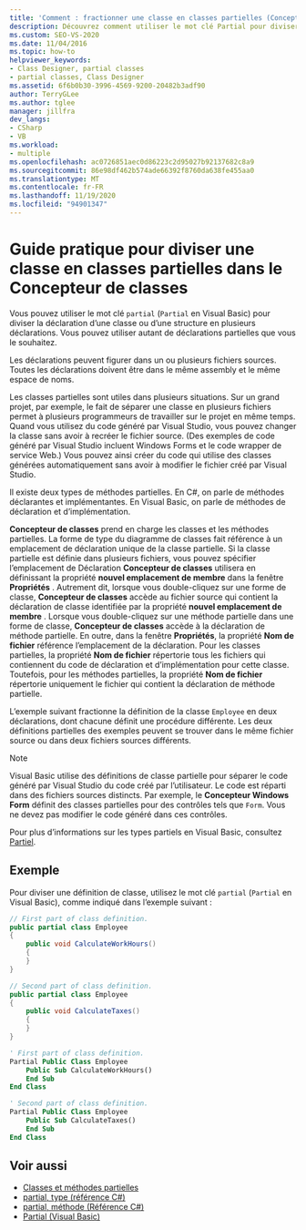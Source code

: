 ```yaml
---
title: 'Comment : fractionner une classe en classes partielles (Concepteur de classes)'
description: Découvrez comment utiliser le mot clé Partial pour diviser la déclaration d’une classe ou d’une structure en plusieurs déclarations.
ms.custom: SEO-VS-2020
ms.date: 11/04/2016
ms.topic: how-to
helpviewer_keywords:
- Class Designer, partial classes
- partial classes, Class Designer
ms.assetid: 6f6b0b30-3996-4569-9200-20482b3adf90
author: TerryGLee
ms.author: tglee
manager: jillfra
dev_langs:
- CSharp
- VB
ms.workload:
- multiple
ms.openlocfilehash: ac0726851aec0d86223c2d95027b92137682c8a9
ms.sourcegitcommit: 86e98df462b574ade66392f8760da638fe455aa0
ms.translationtype: MT
ms.contentlocale: fr-FR
ms.lasthandoff: 11/19/2020
ms.locfileid: "94901347"
---
```

# <a name="how-to-split-a-class-into-partial-classes-in-class-designer"></a>Guide pratique pour diviser une classe en classes partielles dans le Concepteur de classes

Vous pouvez utiliser le mot clé `partial` (`Partial` en Visual Basic) pour diviser la déclaration d’une classe ou d’une structure en plusieurs déclarations. Vous pouvez utiliser autant de déclarations partielles que vous le souhaitez.

Les déclarations peuvent figurer dans un ou plusieurs fichiers sources. Toutes les déclarations doivent être dans le même assembly et le même espace de noms.

Les classes partielles sont utiles dans plusieurs situations. Sur un grand projet, par exemple, le fait de séparer une classe en plusieurs fichiers permet à plusieurs programmeurs de travailler sur le projet en même temps. Quand vous utilisez du code généré par Visual Studio, vous pouvez changer la classe sans avoir à recréer le fichier source. (Des exemples de code généré par Visual Studio incluent Windows Forms et le code wrapper de service Web.) Vous pouvez ainsi créer du code qui utilise des classes générées automatiquement sans avoir à modifier le fichier créé par Visual Studio.

Il existe deux types de méthodes partielles. En C#, on parle de méthodes déclarantes et implémentantes. En Visual Basic, on parle de méthodes de déclaration et d’implémentation.

**Concepteur de classes** prend en charge les classes et les méthodes partielles. La forme de type du diagramme de classes fait référence à un emplacement de déclaration unique de la classe partielle. Si la classe partielle est définie dans plusieurs fichiers, vous pouvez spécifier l’emplacement de Déclaration **Concepteur de classes** utilisera en définissant la propriété **nouvel emplacement de membre** dans la fenêtre **Propriétés** . Autrement dit, lorsque vous double-cliquez sur une forme de classe, **Concepteur de classes** accède au fichier source qui contient la déclaration de classe identifiée par la propriété **nouvel emplacement de membre** . Lorsque vous double-cliquez sur une méthode partielle dans une forme de classe, **Concepteur de classes** accède à la déclaration de méthode partielle. En outre, dans la fenêtre **Propriétés**, la propriété **Nom de fichier** référence l’emplacement de la déclaration. Pour les classes partielles, la propriété **Nom de fichier** répertorie tous les fichiers qui contiennent du code de déclaration et d’implémentation pour cette classe. Toutefois, pour les méthodes partielles, la propriété **Nom de fichier** répertorie uniquement le fichier qui contient la déclaration de méthode partielle.

L’exemple suivant fractionne la définition de la classe `Employee` en deux déclarations, dont chacune définit une procédure différente. Les deux définitions partielles des exemples peuvent se trouver dans le même fichier source ou dans deux fichiers sources différents.

> [!NOTE]
> Visual Basic utilise des définitions de classe partielle pour séparer le code généré par Visual Studio du code créé par l’utilisateur. Le code est réparti dans des fichiers sources distincts. Par exemple, le **Concepteur Windows Form** définit des classes partielles pour des contrôles tels que `Form`. Vous ne devez pas modifier le code généré dans ces contrôles.

Pour plus d’informations sur les types partiels en Visual Basic, consultez [Partiel](/dotnet/visual-basic/language-reference/modifiers/partial).

## <a name="example"></a>Exemple

Pour diviser une définition de classe, utilisez le mot clé `partial` (`Partial` en Visual Basic), comme indiqué dans l’exemple suivant :

```csharp
// First part of class definition.
public partial class Employee
{
    public void CalculateWorkHours()
    {
    }
}

// Second part of class definition.
public partial class Employee
{
    public void CalculateTaxes()
    {
    }
}
```

```vb
' First part of class definition.
Partial Public Class Employee
    Public Sub CalculateWorkHours()
    End Sub
End Class

' Second part of class definition.
Partial Public Class Employee
    Public Sub CalculateTaxes()
    End Sub
End Class
```

## <a name="see-also"></a>Voir aussi

- [Classes et méthodes partielles](/dotnet/csharp/programming-guide/classes-and-structs/partial-classes-and-methods)
- [partial, type (référence C#)](/dotnet/csharp/language-reference/keywords/partial-type)
- [partial, méthode (Référence C#)](/dotnet/csharp/language-reference/keywords/partial-method)
- [Partial (Visual Basic)](/dotnet/visual-basic/language-reference/modifiers/partial)
